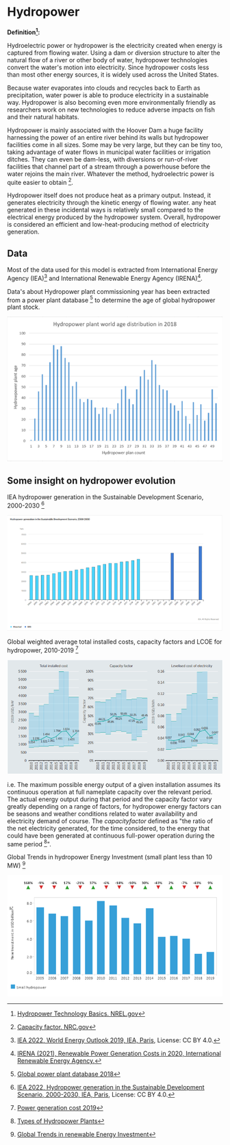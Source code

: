 # Hydropower

**Definition[^1]:**

Hydroelectric power or hydropower is the electricity created when energy is captured from flowing water.
Using a dam or diversion structure to alter the natural flow of a river or other body of water, hydropower technologies convert the water's motion into electricity. Since hydropower costs less than most other energy sources, it is widely used across the United States.

Because water evaporates into clouds and recycles back to Earth as precipitation, water power is able to produce electricity in a sustainable way. Hydropower is also becoming even more environmentally friendly as researchers work on new technologies to reduce adverse impacts on fish and their natural habitats.

Hydropower is mainly associated with the Hoover Dam a huge facility harnessing the power of an entire river behind its walls but hydropower facilities come in all sizes. Some may be very large, but they can be tiny too, taking advantage of water flows in municipal water facilities or irrigation ditches. They can even be dam-less, with diversions or run-of-river facilities that channel part of a stream through a powerhouse before the water rejoins the main river. Whatever the method, hydroelectric power is quite easier to obtain [^2].

Hydropower itself does not produce heat as a primary output. Instead, it generates electricity through the kinetic energy of flowing water. any heat generated in these incidental ways is relatively small compared to the electrical energy produced by the hydropower system. Overall, hydropower is considered an efficient and low-heat-producing method of electricity generation.

## Data    

Most of the data used for this model is extracted from International Energy Agency (IEA)[^4] and International Renewable Energy Agency (IRENA)[^5].

Data's about Hydropower plant commissioning year has been extracted from a power plant database [^6] to determine the age of global hydropower plant stock.

![](hydropower_plant_world_age_distribution.png)

## Some insight on hydropower evolution 

IEA hydropower generation in the Sustainable Development Scenario, 2000-2030 [^7]

![](hydropower-generation-in-the-sustainable-development-scenario-2000-2030.png)  

Global weighted average total installed costs, capacity factors and LCOE for hydropower, 2010-2019 [^8]

![](global_weighted_average_total_installed_costs_capacity_factors_and_LCOE_for_hydropower_2010_2019.png)

i.e. The maximum possible energy output of a given installation assumes its continuous operation at full nameplate capacity over the relevant period. The actual energy output during that period and the capacity factor vary greatly depending on a range of factors, for hydropower energy factors can be seasons and weather conditions related to water availability and electricity demand of course. The $capacity factor$ defined as "the ratio of the net electricity generated, for the time considered, to the energy that could have been generated at continuous full-power operation during the same period [^3]".

Global Trends in hydropower Energy Investment (small plant less than 10 MW) [^9]

![](global_trends_in_hydropower_energy_investment.png)

[^1]: [Hydropower Technology Basics. NREL.gov](https://www.nrel.gov/research/re-hydropower.html)
[^2]: [Capacity factor. NRC.gov](https://www.nrc.gov/reading-rm/basic-ref/glossary/capacity-factor-net.html)
[^3]: [Types of Hydropower Plants](https://www.energy.gov/eere/water/types-hydropower-plants)
[^4]: [IEA 2022, World Energy Outlook 2019, IEA, Paris](https://www.iea.org/reports/world-energy-outlook-2019), License: CC BY 4.0.
[^5]: [IRENA (2021), Renewable Power Generation Costs in 2020, International Renewable Energy Agency.](https://www.irena.org/publications/2021/Jun/Renewable-Power-Costs-in-2020)
[^6]: [Global power plant database 2018](https://github.com/wri/global-power-plant-database)
[^7]: [IEA 2022, Hydropower generation in the Sustainable Development Scenario, 2000-2030, IEA, Paris](https://www.iea.org/data-and-statistics/charts/hydropower-generation-in-the-sustainable-development-scenario-2000-2030), License: CC BY 4.0.
[^8]: [Power generation cost 2019](https://www.irena.org/-/media/Files/IRENA/Agency/Publication/2020/Jun/IRENA_Power_Generation_Costs_2019.pdf)
[^9]: [Global Trends in renewable Energy Investment](https://www.irena.org/Statistics/View-Data-by-Topic/Finance-and-Investment/Investment-Trends)


